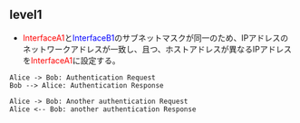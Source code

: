 ## level1
* <font color="red">InterfaceA1</font>と<font color="blue">InterfaceB1</font>のサブネットマスクが同一のため、IPアドレスのネットワークアドレスが一致し、且つ、ホストアドレスが異なるIPアドレスを<font color="red">InterfaceA1</font>に設定する。

```plantuml
Alice -> Bob: Authentication Request
Bob --> Alice: Authentication Response

Alice -> Bob: Another authentication Request
Alice <-- Bob: another authentication Response
